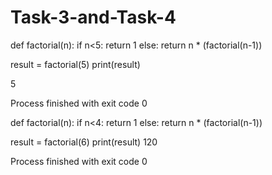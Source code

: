# Task-3-and-Task-4
def factorial(n):
    if n<5:
        return 1
    else:
        return n * (factorial(n-1))


result = factorial(5)
print(result)

5

Process finished with exit code 0


def factorial(n):
    if n<4:
        return 1
    else:
        return n * (factorial(n-1))


result = factorial(6)
print(result)
120

Process finished with exit code 0
